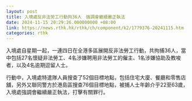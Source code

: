 ```yaml
---
layout: post
title: 入境處反非法勞工行動拘36人　強調會繼續嚴正執法
date: 2024-11-15 20:29:26.000000000 +08:00
link: https://news.rthk.hk/rthk/ch/component/k2/1779376-20241115.htm
categories: rthk
---
```


入境處自星期一起，一連四日在全港多區展開反非法勞工行動，共拘捕36人，當中包括27名懷疑非法勞工、4名涉嫌聘用非法勞工的僱主、1名涉嫌協助及教唆者，以及4名逾期逗留人士。

行動中，入境處特遣隊人員搜查了52個目標地點，包括住宅大廈、餐廳和零售店舖，另外又聯同警方於港島區搜查76個目標地點，被捕人士年齡介乎22至63歲，入境處強調會繼續嚴正執法，打擊有關罪行。
